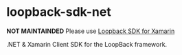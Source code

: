 loopback-sdk-net
====================

**NOT MAINTAINDED** Please use [Loopback SDK for Xamarin](https://github.com/strongloop/loopback-sdk-xamarin)

.NET & Xamarin Client SDK for the LoopBack framework.
